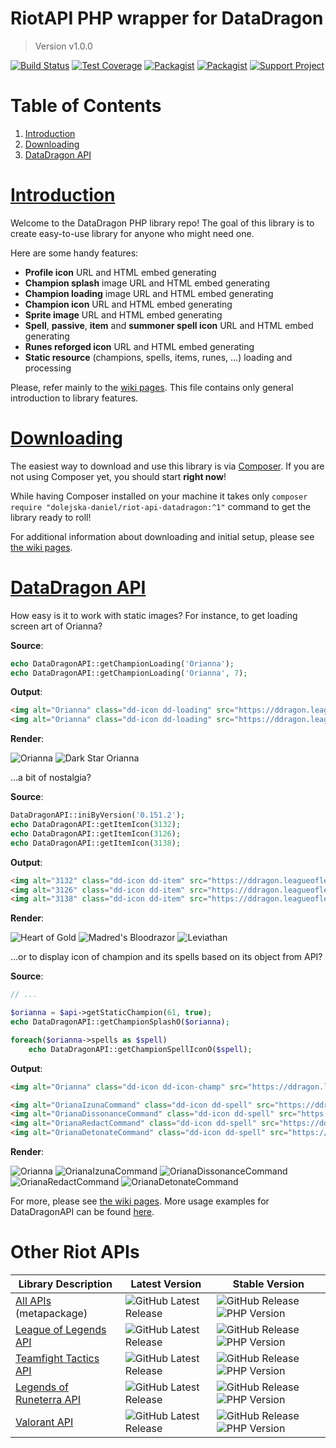 # RiotAPI PHP wrapper for DataDragon
> Version v1.0.0

[![Build Status](https://img.shields.io/travis/dolejska-daniel/riot-api-datadragon/master)](https://travis-ci.com/dolejska-daniel/riot-api-datadragon)
[![Test Coverage](https://img.shields.io/codeclimate/coverage/dolejska-daniel/riot-api-datadragon?logo=code-climate)](https://codeclimate.com/github/dolejska-daniel/riot-api-datadragon/coverage)
[![Packagist](https://img.shields.io/packagist/dm/dolejska-daniel/riot-api-datadragon)](https://packagist.org/packages/dolejska-daniel/riot-api-datadragon)
[![Packagist](https://img.shields.io/packagist/l/dolejska-daniel/riot-api-datadragon)](https://packagist.org/packages/dolejska-daniel/riot-api-datadragon)
[![Support Project](https://img.shields.io/badge/support_project-PayPal-blue)](https://www.paypal.me/dolejskad)


# Table of Contents
1. [Introduction](#introduction)
2. [Downloading](#downloading)
3. [DataDragon API](#datadragon-api)


# [Introduction](https://github.com/dolejska-daniel/riot-api-datadragon/wiki/Home#introduction)
Welcome to the DataDragon PHP library repo!
The goal of this library is to create easy-to-use library for anyone who might need one.

Here are some handy features:
- **Profile icon** URL and HTML embed generating
- **Champion splash** image URL and HTML embed generating
- **Champion loading** image URL and HTML embed generating
- **Champion icon** URL and HTML embed generating
- **Sprite image** URL and HTML embed generating
- **Spell**, **passive**, **item** and **summoner spell icon** URL and HTML embed generating
- **Runes reforged icon** URL and HTML embed generating
- **Static resource** (champions, spells, items, runes, ...) loading and processing

Please, refer mainly to the [wiki pages](https://github.com/dolejska-daniel/riot-api-datadragon/wiki).
This file contains only general introduction to library features.


# [Downloading](https://github.com/dolejska-daniel/riot-api-datadragon/wiki/Home#downloading)
The easiest way to download and use this library is via [Composer](https://getcomposer.org/).
If you are not using Composer yet, you should start **right now**!

While having Composer installed on your machine it takes only `composer require "dolejska-daniel/riot-api-datadragon:^1"` command to get the library ready to roll!

For additional information about downloading and initial setup, please see [the wiki pages](https://github.com/dolejska-daniel/riot-api-datadragon/wiki/Home#downloading).


# [DataDragon API](https://github.com/dolejska-daniel/riot-api-datadragon/wiki/DataDragonAPI:-How-to-begin)
How easy is it to work with static images? For instance, to get loading screen art of Orianna?

**Source**:
```php
echo DataDragonAPI::getChampionLoading('Orianna');
echo DataDragonAPI::getChampionLoading('Orianna', 7);
```

**Output**:
```html
<img alt="Orianna" class="dd-icon dd-loading" src="https://ddragon.leagueoflegends.com/cdn/img/champion/loading/Orianna_0.jpg">
<img alt="Orianna" class="dd-icon dd-loading" src="https://ddragon.leagueoflegends.com/cdn/img/champion/loading/Orianna_7.jpg">
```

**Render**:

![Orianna](https://ddragon.leagueoflegends.com/cdn/img/champion/loading/Orianna_0.jpg)
![Dark Star Orianna](https://ddragon.leagueoflegends.com/cdn/img/champion/loading/Orianna_7.jpg)


...a bit of nostalgia?

**Source**:
```php
DataDragonAPI::iniByVersion('0.151.2');
echo DataDragonAPI::getItemIcon(3132);
echo DataDragonAPI::getItemIcon(3126);
echo DataDragonAPI::getItemIcon(3138);
```

**Output**:
```html
<img alt="3132" class="dd-icon dd-item" src="https://ddragon.leagueoflegends.com/cdn/0.151.2/img/item/3132.png">
<img alt="3126" class="dd-icon dd-item" src="https://ddragon.leagueoflegends.com/cdn/0.151.2/img/item/3126.png">
<img alt="3138" class="dd-icon dd-item" src="https://ddragon.leagueoflegends.com/cdn/0.151.2/img/item/3138.png">
```

**Render**:

![Heart of Gold](https://ddragon.leagueoflegends.com/cdn/0.151.2/img/item/3132.png)
![Madred's Bloodrazor](https://ddragon.leagueoflegends.com/cdn/0.151.2/img/item/3126.png)
![Leviathan](https://ddragon.leagueoflegends.com/cdn/0.151.2/img/item/3138.png)


...or to display icon of champion and its spells based on its object from API?

**Source**:
```php
// ...

$orianna = $api->getStaticChampion(61, true);
echo DataDragonAPI::getChampionSplashO($orianna);

foreach($orianna->spells as $spell)
    echo DataDragonAPI::getChampionSpellIconO($spell);
```

**Output**:
```html
<img alt="Orianna" class="dd-icon dd-icon-champ" src="https://ddragon.leagueoflegends.com/cdn/8.24.1/img/champion/Orianna.png">

<img alt="OrianaIzunaCommand" class="dd-icon dd-spell" src="https://ddragon.leagueoflegends.com/cdn/8.24.1/img/spell/OrianaIzunaCommand.png">
<img alt="OrianaDissonanceCommand" class="dd-icon dd-spell" src="https://ddragon.leagueoflegends.com/cdn/8.24.1/img/spell/OrianaDissonanceCommand.png">
<img alt="OrianaRedactCommand" class="dd-icon dd-spell" src="https://ddragon.leagueoflegends.com/cdn/8.24.1/img/spell/OrianaRedactCommand.png">
<img alt="OrianaDetonateCommand" class="dd-icon dd-spell" src="https://ddragon.leagueoflegends.com/cdn/8.24.1/img/spell/OrianaDetonateCommand.png">
```

**Render**:

![Orianna](https://ddragon.leagueoflegends.com/cdn/8.24.1/img/champion/Orianna.png)
![OrianaIzunaCommand](https://ddragon.leagueoflegends.com/cdn/8.24.1/img/spell/OrianaIzunaCommand.png)
![OrianaDissonanceCommand](https://ddragon.leagueoflegends.com/cdn/8.24.1/img/spell/OrianaDissonanceCommand.png)
![OrianaRedactCommand](https://ddragon.leagueoflegends.com/cdn/8.24.1/img/spell/OrianaRedactCommand.png)
![OrianaDetonateCommand](https://ddragon.leagueoflegends.com/cdn/8.24.1/img/spell/OrianaDetonateCommand.png)

For more, please see [the wiki pages](https://github.com/dolejska-daniel/riot-api-datadragon/wiki/DataDragonAPI:-How-to-begin).
More usage examples for DataDragonAPI can be found [here](https://github.com/dolejska-daniel/riot-api/blob/master/examples/DataDragonAPI/README.md).


# Other Riot APIs

| Library Description                                                               | Latest Version | Stable Version |
| --------------------------------------------------------------------------------- | -------------- | -------------- |
| [All APIs](https://github.com/dolejska-daniel/riot-api) (metapackage)             | ![GitHub Latest Release](https://img.shields.io/github/v/release/dolejska-daniel/riot-api?include_prereleases) | ![GitHub Release](https://img.shields.io/github/v/release/dolejska-daniel/riot-api) ![PHP Version](https://img.shields.io/packagist/php-v/dolejska-daniel/riot-api) |
| [League of Legends API](https://github.com/dolejska-daniel/riot-api-league)       | ![GitHub Latest Release](https://img.shields.io/github/v/release/dolejska-daniel/riot-api-league?include_prereleases) | ![GitHub Release](https://img.shields.io/github/v/release/dolejska-daniel/riot-api-league) ![PHP Version](https://img.shields.io/packagist/php-v/dolejska-daniel/riot-api-league)
| [Teamfight Tactics API](https://github.com/dolejska-daniel/riot-api-tft)          | ![GitHub Latest Release](https://img.shields.io/github/v/release/dolejska-daniel/riot-api-tft?include_prereleases) | ![GitHub Release](https://img.shields.io/github/v/release/dolejska-daniel/riot-api-tft) ![PHP Version](https://img.shields.io/packagist/php-v/dolejska-daniel/riot-api-tft) |
| [Legends of Runeterra API](https://github.com/dolejska-daniel/riot-api-runeterra) | ![GitHub Latest Release](https://img.shields.io/github/v/release/dolejska-daniel/riot-api-runeterra?include_prereleases) | ![GitHub Release](https://img.shields.io/github/v/release/dolejska-daniel/riot-api-runeterra) ![PHP Version](https://img.shields.io/packagist/php-v/dolejska-daniel/riot-api-runeterra) |
| [Valorant API](https://github.com/dolejska-daniel/riot-api-valorant)              | ![GitHub Latest Release](https://img.shields.io/github/v/release/dolejska-daniel/riot-api-valorant?include_prereleases) | ![GitHub Release](https://img.shields.io/github/v/release/dolejska-daniel/riot-api-valorant) ![PHP Version](https://img.shields.io/packagist/php-v/dolejska-daniel/riot-api-valorant) |
